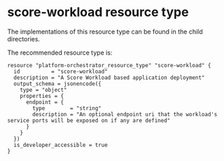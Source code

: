 # score-workload resource type

The implementations of this resource type can be found in the child directories.

The recommended resource type is:

```hcl
resource "platform-orchestrator_resource_type" "score-workload" {
  id          = "score-workload"
  description = "A Score Workload based application deployment"
  output_schema = jsonencode({
    type = "object"
    properties = {
      endpoint = {
        type        = "string"
        description = "An optional endpoint uri that the workload's service ports will be exposed on if any are defined"
      }
    }
  })
  is_developer_accessible = true
}
```
